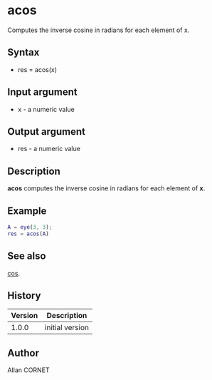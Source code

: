 # acos

Computes the inverse cosine in radians for each element of x.

## Syntax

- res = acos(x)

## Input argument

- x - a numeric value

## Output argument

- res - a numeric value

## Description

<b>acos</b> computes the inverse cosine in radians for each element of <b>x</b>.

## Example

```matlab
A = eye(3, 3);
res = acos(A)
```

## See also

[cos](cos.html).

## History

| Version | Description     |
| ------- | --------------- |
| 1.0.0   | initial version |

## Author

Allan CORNET
